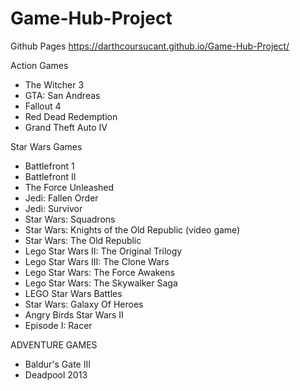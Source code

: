 # Game-Hub-Project

Github Pages
https://darthcoursucant.github.io/Game-Hub-Project/

Action Games
- The Witcher 3
- GTA: San Andreas
- Fallout 4
- Red Dead Redemption
- Grand Theft Auto IV

Star Wars Games
- Battlefront 1
- Battlefront II
- The Force Unleashed
- Jedi: Fallen Order
- Jedi: Survivor
- Star Wars: Squadrons
- Star Wars: Knights of the Old Republic (video game)
- Star Wars: The Old Republic
- Lego Star Wars II: The Original Trilogy
- Lego Star Wars III: The Clone Wars
- Lego Star Wars: The Force Awakens
- Lego Star Wars: The Skywalker Saga
- LEGO Star Wars Battles
- Star Wars: Galaxy Of Heroes
- Angry Birds Star Wars II
- Episode I: Racer

ADVENTURE GAMES
- Baldur's Gate III
- Deadpool 2013